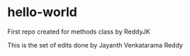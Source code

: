 # hello-world
First repo created for methods class by ReddyJK

This is the set of edits done by Jayanth Venkatarama Reddy
